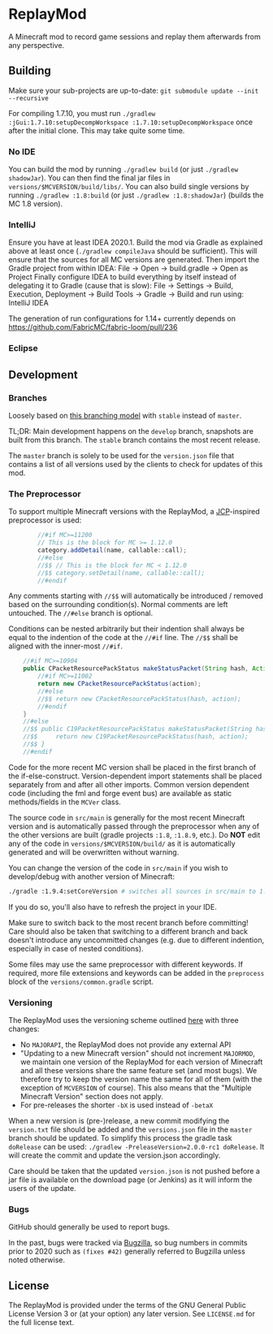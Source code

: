 # ReplayMod
A Minecraft mod to record game sessions and replay them afterwards from any perspective.

## Building
Make sure your sub-projects are up-to-date: `git submodule update --init --recursive`

For compiling 1.7.10, you must run `./gradlew :jGui:1.7.10:setupDecompWorkspace :1.7.10:setupDecompWorkspace` once after the initial clone. This may take quite some time.

### No IDE
You can build the mod by running `./gradlew build` (or just `./gradlew shadowJar`). You can then find the final jar files in `versions/$MCVERSION/build/libs/`.
You can also build single versions by running `./gradlew :1.8:build` (or just `./gradlew :1.8:shadowJar`) (builds the MC 1.8 version).

### IntelliJ
Ensure you have at least IDEA 2020.1.
Build the mod via Gradle as explained above at least once (`./gradlew compileJava` should be sufficient). This will ensure that the sources for all MC versions are generated.
Then import the Gradle project from within IDEA: File -> Open -> build.gradle -> Open as Project
Finally configure IDEA to build everything by itself instead of delegating it to Gradle (cause that is slow): File -> Settings -> Build, Execution, Deployment -> Build Tools -> Gradle -> Build and run using: IntelliJ IDEA

The generation of run configurations for 1.14+ currently depends on https://github.com/FabricMC/fabric-loom/pull/236

### Eclipse

## Development
### Branches
Loosely based on [this branching model](http://nvie.com/posts/a-successful-git-branching-model/) with `stable` instead of `master`.

TL;DR:
Main development happens on the `develop` branch, snapshots are built from this branch.
The `stable` branch contains the most recent release.

The `master` branch is solely to be used for the `version.json` file that contains a list of all versions
used by the clients to check for updates of this mod.

### The Preprocessor
To support multiple Minecraft versions with the ReplayMod, a [JCP](https://github.com/raydac/java-comment-preprocessor)-inspired preprocessor is used:
```java
        //#if MC>=11200
        // This is the block for MC >= 1.12.0
        category.addDetail(name, callable::call);
        //#else
        //$$ // This is the block for MC < 1.12.0
        //$$ category.setDetail(name, callable::call);
        //#endif
```
Any comments starting with `//$$` will automatically be introduced / removed based on the surrounding condition(s).
Normal comments are left untouched. The `//#else` branch is optional.

Conditions can be nested arbitrarily but their indention shall always be equal to the indention of the code at the `//#if` line.
The `//$$` shall be aligned with the inner-most `//#if`.
```java
    //#if MC>=10904
    public CPacketResourcePackStatus makeStatusPacket(String hash, Action action) {
        //#if MC>=11002
        return new CPacketResourcePackStatus(action);
        //#else
        //$$ return new CPacketResourcePackStatus(hash, action);
        //#endif
    }
    //#else
    //$$ public C19PacketResourcePackStatus makeStatusPacket(String hash, Action action) {
    //$$     return new C19PacketResourcePackStatus(hash, action);
    //$$ }
    //#endif
```
Code for the more recent MC version shall be placed in the first branch of the if-else-construct.
Version-dependent import statements shall be placed separately from and after all other imports.
Common version dependent code (including the fml and forge event bus) are available as static methods/fields in the `MCVer` class.

The source code in `src/main` is generally for the most recent Minecraft version and is automatically passed through the
preprocessor when any of the other versions are built (gradle projects `:1.8`, `:1.8.9`, etc.).
Do **NOT** edit any of the code in `versions/$MCVERSION/build/` as it is automatically generated and will be overwritten without warning.

You can change the version of the code in `src/main` if you wish to develop/debug with another version of Minecraft:
```bash
./gradle :1.9.4:setCoreVersion # switches all sources in src/main to 1.9.4
```
If you do so, you'll also have to refresh the project in your IDE.

Make sure to switch back to the most recent branch before committing!
Care should also be taken that switching to a different branch and back doesn't introduce any uncommitted changes (e.g. due to different indention, especially in case of nested conditions).

Some files may use the same preprocessor with different keywords.
If required, more file extensions and keywords can be added in the `preprocess` block of the `versions/common.gradle` script.

### Versioning
The ReplayMod uses the versioning scheme outlined [here](http://mcforge.readthedocs.io/en/latest/conventions/versioning/)
with three changes:
- No `MAJORAPI`, the ReplayMod does not provide any external API
- "Updating to a new Minecraft version" should not increment `MAJORMOD`, we maintain one version of the ReplayMod
for each version of Minecraft and all these versions share the same feature set (and most bugs). We therefore try to
keep the version name the same for all of them (with the exception of `MCVERSION` of course). This also means that the
"Multiple Minecraft Version" section does not apply.
- For pre-releases the shorter `-bX` is used instead of `-betaX`

When a new version is (pre-)release, a new commit modifying the `version.txt` file should be added and the
`versions.json` file in the `master` branch should be updated. To simplify this process the gradle task `doRelease` can
be used: `./gradlew -PreleaseVersion=2.0.0-rc1 doRelease`. It will create the commit and update the version.json
accordingly.

Care should be taken that the updated `version.json` is not pushed before a jar file is available on the
download page (or Jenkins) as it will inform the users of the update.

### Bugs
GitHub should generally be used to report bugs.

In the past, bugs were tracked via [Bugzilla](https://bugs.replaymod.com/), so bug numbers in commits prior to 2020 such as `(fixes #42)` generally referred to Bugzilla unless noted otherwise.

## License
The ReplayMod is provided under the terms of the GNU General Public License Version 3 or (at your option) any later version.
See `LICENSE.md` for the full license text.
